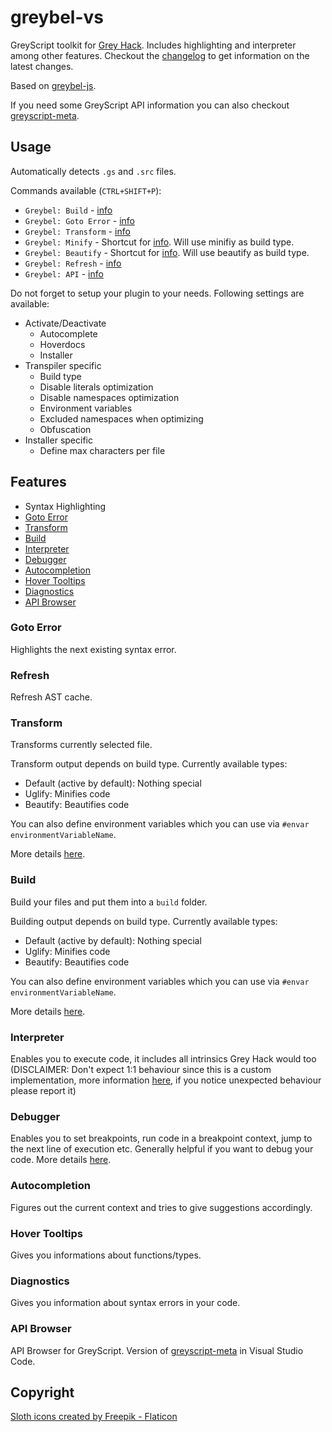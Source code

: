 # greybel-vs

GreyScript toolkit for [Grey Hack](https://greyhackgame.com). Includes highlighting and interpreter among other features. Checkout the [changelog](https://github.com/ayecue/greybel-vs/blob/main/CHANGELOG.md) to get information on the latest changes.

Based on [greybel-js](https://github.com/ayecue/greybel-js).

If you need some GreyScript API information you can also checkout [greyscript-meta](https://greyscript-meta.netlify.app/).

## Usage

Automatically detects `.gs` and `.src` files.

Commands available (`CTRL+SHIFT+P`):
- `Greybel: Build` - [info](#build)
- `Greybel: Goto Error` - [info](#goto-error)
- `Greybel: Transform` - [info](#transform)
- `Greybel: Minify` - Shortcut for [info](#transform). Will use minifiy as build type.
- `Greybel: Beautify` - Shortcut for [info](#transform). Will use beautify as build type.
- `Greybel: Refresh` - [info](#refresh)
- `Greybel: API` - [info](#api-browser)

Do not forget to setup your plugin to your needs. Following settings are available:

- Activate/Deactivate
    - Autocomplete
    - Hoverdocs
    - Installer
- Transpiler specific
    - Build type
    - Disable literals optimization
    - Disable namespaces optimization
    - Environment variables
    - Excluded namespaces when optimizing
    - Obfuscation
- Installer specific
    - Define max characters per file

## Features

- Syntax Highlighting
- [Goto Error](#goto-error)
- [Transform](#transform)
- [Build](#build)
- [Interpreter](#interpreter)
- [Debugger](#debugger)
- [Autocompletion](#autocompletion)
- [Hover Tooltips](#hover-tooltips)
- [Diagnostics](#diagnostics)
- [API Browser](#api-browser)

### Goto Error

Highlights the next existing syntax error.

### Refresh

Refresh AST cache.

### Transform

Transforms currently selected file.

Transform output depends on build type. Currently available types:
- Default (active by default): Nothing special
- Uglify: Minifies code
- Beautify: Beautifies code

You can also define environment variables which you can use via `#envar environmentVariableName`.

More details [here](https://github.com/ayecue/greybel-js#features).

### Build

Build your files and put them into a `build` folder.

Building output depends on build type. Currently available types:
- Default (active by default): Nothing special
- Uglify: Minifies code
- Beautify: Beautifies code

You can also define environment variables which you can use via `#envar environmentVariableName`.

More details [here](https://github.com/ayecue/greybel-js#transpiler).

### Interpreter

Enables you to execute code, it includes all intrinsics Grey Hack would too (DISCLAIMER: Don't expect 1:1 behaviour since this is a custom implementation, more information [here](https://github.com/ayecue/greybel-js#interpreter), if you notice unexpected behaviour please report it)

### Debugger

Enables you to set breakpoints, run code in a breakpoint context, jump to the next line of execution etc. Generally helpful if you want to debug your code. More details [here](https://github.com/ayecue/greybel-js#debugger).

### Autocompletion

Figures out the current context and tries to give suggestions accordingly.

### Hover Tooltips

Gives you informations about functions/types.

### Diagnostics

Gives you information about syntax errors in your code.

### API Browser

API Browser for GreyScript. Version of [greyscript-meta](https://greyscript-meta.netlify.app/) in Visual Studio Code.

## Copyright

[Sloth icons created by Freepik - Flaticon](https://www.flaticon.com/free-icons/sloth)